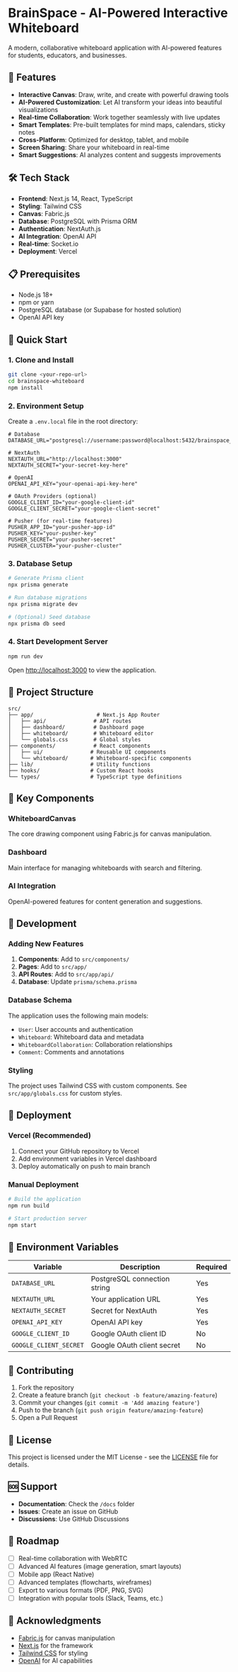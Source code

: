 # BrainSpace - AI-Powered Interactive Whiteboard

A modern, collaborative whiteboard application with AI-powered features for students, educators, and businesses.

## 🚀 Features

- **Interactive Canvas**: Draw, write, and create with powerful drawing tools
- **AI-Powered Customization**: Let AI transform your ideas into beautiful visualizations
- **Real-time Collaboration**: Work together seamlessly with live updates
- **Smart Templates**: Pre-built templates for mind maps, calendars, sticky notes
- **Cross-Platform**: Optimized for desktop, tablet, and mobile
- **Screen Sharing**: Share your whiteboard in real-time
- **Smart Suggestions**: AI analyzes content and suggests improvements

## 🛠️ Tech Stack

- **Frontend**: Next.js 14, React, TypeScript
- **Styling**: Tailwind CSS
- **Canvas**: Fabric.js
- **Database**: PostgreSQL with Prisma ORM
- **Authentication**: NextAuth.js
- **AI Integration**: OpenAI API
- **Real-time**: Socket.io
- **Deployment**: Vercel

## 📋 Prerequisites

- Node.js 18+ 
- npm or yarn
- PostgreSQL database (or Supabase for hosted solution)
- OpenAI API key

## 🚀 Quick Start

### 1. Clone and Install

```bash
git clone <your-repo-url>
cd brainspace-whiteboard
npm install
```

### 2. Environment Setup

Create a `.env.local` file in the root directory:

```env
# Database
DATABASE_URL="postgresql://username:password@localhost:5432/brainspace_whiteboard"

# NextAuth
NEXTAUTH_URL="http://localhost:3000"
NEXTAUTH_SECRET="your-secret-key-here"

# OpenAI
OPENAI_API_KEY="your-openai-api-key-here"

# OAuth Providers (optional)
GOOGLE_CLIENT_ID="your-google-client-id"
GOOGLE_CLIENT_SECRET="your-google-client-secret"

# Pusher (for real-time features)
PUSHER_APP_ID="your-pusher-app-id"
PUSHER_KEY="your-pusher-key"
PUSHER_SECRET="your-pusher-secret"
PUSHER_CLUSTER="your-pusher-cluster"
```

### 3. Database Setup

```bash
# Generate Prisma client
npx prisma generate

# Run database migrations
npx prisma migrate dev

# (Optional) Seed database
npx prisma db seed
```

### 4. Start Development Server

```bash
npm run dev
```

Open [http://localhost:3000](http://localhost:3000) to view the application.

## 📁 Project Structure

```
src/
├── app/                    # Next.js App Router
│   ├── api/               # API routes
│   ├── dashboard/         # Dashboard page
│   ├── whiteboard/        # Whiteboard editor
│   └── globals.css        # Global styles
├── components/            # React components
│   ├── ui/               # Reusable UI components
│   └── whiteboard/       # Whiteboard-specific components
├── lib/                  # Utility functions
├── hooks/                # Custom React hooks
└── types/                # TypeScript type definitions
```

## 🎨 Key Components

### WhiteboardCanvas
The core drawing component using Fabric.js for canvas manipulation.

### Dashboard
Main interface for managing whiteboards with search and filtering.

### AI Integration
OpenAI-powered features for content generation and suggestions.

## 🔧 Development

### Adding New Features

1. **Components**: Add to `src/components/`
2. **Pages**: Add to `src/app/`
3. **API Routes**: Add to `src/app/api/`
4. **Database**: Update `prisma/schema.prisma`

### Database Schema

The application uses the following main models:
- `User`: User accounts and authentication
- `Whiteboard`: Whiteboard data and metadata
- `WhiteboardCollaboration`: Collaboration relationships
- `Comment`: Comments and annotations

### Styling

The project uses Tailwind CSS with custom components. See `src/app/globals.css` for custom styles.

## 🚀 Deployment

### Vercel (Recommended)

1. Connect your GitHub repository to Vercel
2. Add environment variables in Vercel dashboard
3. Deploy automatically on push to main branch

### Manual Deployment

```bash
# Build the application
npm run build

# Start production server
npm start
```

## 🔐 Environment Variables

| Variable | Description | Required |
|----------|-------------|----------|
| `DATABASE_URL` | PostgreSQL connection string | Yes |
| `NEXTAUTH_URL` | Your application URL | Yes |
| `NEXTAUTH_SECRET` | Secret for NextAuth | Yes |
| `OPENAI_API_KEY` | OpenAI API key | Yes |
| `GOOGLE_CLIENT_ID` | Google OAuth client ID | No |
| `GOOGLE_CLIENT_SECRET` | Google OAuth client secret | No |

## 🤝 Contributing

1. Fork the repository
2. Create a feature branch (`git checkout -b feature/amazing-feature`)
3. Commit your changes (`git commit -m 'Add amazing feature'`)
4. Push to the branch (`git push origin feature/amazing-feature`)
5. Open a Pull Request

## 📝 License

This project is licensed under the MIT License - see the [LICENSE](LICENSE) file for details.

## 🆘 Support

- **Documentation**: Check the `/docs` folder
- **Issues**: Create an issue on GitHub
- **Discussions**: Use GitHub Discussions

## 🎯 Roadmap

- [ ] Real-time collaboration with WebRTC
- [ ] Advanced AI features (image generation, smart layouts)
- [ ] Mobile app (React Native)
- [ ] Advanced templates (flowcharts, wireframes)
- [ ] Export to various formats (PDF, PNG, SVG)
- [ ] Integration with popular tools (Slack, Teams, etc.)

## 🙏 Acknowledgments

- [Fabric.js](http://fabricjs.com/) for canvas manipulation
- [Next.js](https://nextjs.org/) for the framework
- [Tailwind CSS](https://tailwindcss.com/) for styling
- [OpenAI](https://openai.com/) for AI capabilities
